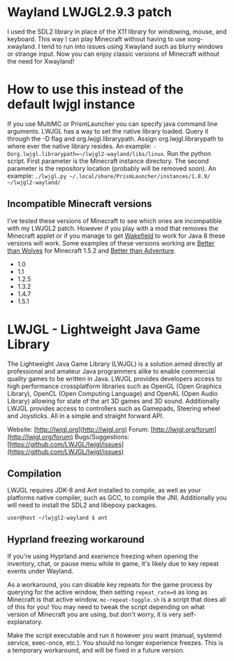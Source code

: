 # Wayland LWJGL2.9.3 patch
I used the SDL2 library in place of the X11 library for windowing, mouse, and keyboard. This way I can play Minecraft without having to use xorg-xwayland. I tend to run into issues using Xwayland such as blurry windows or strange input. Now you can enjoy classic versions of Minecraft without the need for Xwayland!

# How to use this instead of the default lwjgl instance
If you use MultiMC or PrismLauncher you can specify java command line arguments. LWJGL has a way to set the native library loaded. Query it through the -D flag and org.lwjgl.librarypath. Assign org.lwjgl.librarypath to where ever the native library resides. An example:
`
-Dorg.lwjgl.librarypath=~/lwjgl2-wayland/libs/linux
`.
Run the python script. First parameter is the Minecraft instance directory. The second parameter is the repository location (probably will be removed soon). An example: 
`./lwjgl.py ~/.local/share/PrismLauncher/instances/1.8.9/ ~/lwjgl2-wayland/`

## Incompatible Minecraft versions
I've tested these versions of Minecraft to see which ones are incompatible with my LWJGL2 patch. However if you play with a mod that removes the Minecraft applet or if you manage to get [Wakefield](https://github.com/openjdk/wakefield) to work for Java 8 these versions will work. Some examples of these versions working are [Better than Wolves](https://github.com/BTW-Community) for Minecraft 1.5.2 and [Better than Adventure](https://www.betterthanadventure.net/).
- 1.0
- 1.1
- 1.2.5
- 1.3.2
- 1.4.7
- 1.5.1

LWJGL - Lightweight Java Game Library
======

The Lightweight Java Game Library (LWJGL) is a solution aimed directly at professional and amateur Java programmers alike to enable commercial quality games to be written in Java. 
LWJGL provides developers access to high performance crossplatform libraries such as OpenGL (Open Graphics Library), OpenCL (Open Computing Language) and OpenAL (Open Audio Library) allowing for state of the art 3D games and 3D sound.
Additionally LWJGL provides access to controllers such as Gamepads, Steering wheel and Joysticks.
All in a simple and straight forward API.

Website: [http://lwjgl.org](http://lwjgl.org)
Forum: [http://lwjgl.org/forum](http://lwjgl.org/forum)
Bugs/Suggestions: [https://github.com/LWJGL/lwjgl/issues](https://github.com/LWJGL/lwjgl/issues)

Compilation
-----------

LWJGL requires JDK-8 and Ant installed to compile, as well as your platforms native compiler, such as GCC, to compile the JNI. Additionally you will need to install the SDL2 and libepoxy packages.

```
user@host ~/lwjgl2-wayland $ ant
```

## Hyprland freezing workaround
If you're using Hyprland and exerience freezing when opening the inventory, chat, or pause menu while in game, it's likely due to key repeat events under Wayland.

As a workaround, you can disable key repeats for the game process by querying for the active window, then setting `repeat_rate=0` as long as Minecraft is that active window. `mc-repeat-toggle.sh` is a script that does all of this for you! You may need to tweak the script depending on what version of Minecraft you are using, but don't worry, it is very self-explanatory.

Make the script executable and run it however you want (manual, systemd service, exec-once, etc.). You should no longer experience freezes. This is a temporary workaround, and will be fixed in a future version.

